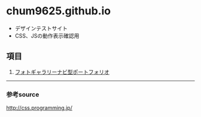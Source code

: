 # chum9625.github.io

- デザインテストサイト
- CSS、JSの動作表示確認用

## 項目

1. [フォトギャラリーナビ型ポートフォリオ](g01/g01.html)


---
### 参考source

http://css.programming.jp/
